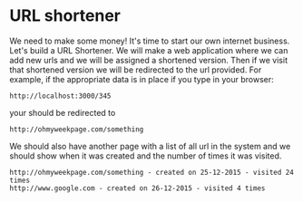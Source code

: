 # URL shortener

We need to make some money! It's time to start our own internet business.
Let's build a URL Shortener. We will make a web application where we can add new urls and we will be assigned a shortened version. Then if we visit that shortened version we will be redirected to the url provided.
For example, if the appropriate data is in place if you type in your browser:
```
http://localhost:3000/345

```
your should be redirected to
```
http://ohmyweekpage.com/something

```
We should also have another page with a list of all url in the system and we should show when it was created and the number of times it was visited.
```
http://ohmyweekpage.com/something - created on 25-12-2015 - visited 24 times
http://www.google.com - created on 26-12-2015 - visited 4 times
```

